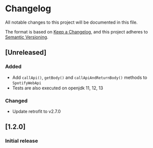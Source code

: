 # Changelog
All notable changes to this project will be documented in this file.

The format is based on [Keep a Changelog](https://keepachangelog.com/en/1.0.0/),
and this project adheres to [Semantic Versioning](https://semver.org/spec/v2.0.0.html).

## [Unreleased]
### Added
- Add `callApi()`, `getBody()` and `callApiAndReturnBody()` methods to `SpotifyWebApi`
- Tests are also executed on openjdk 11, 12, 13

### Changed
- Update retrofit to v2.7.0

## [1.2.0]
### Initial release